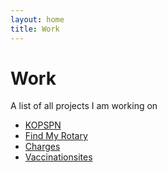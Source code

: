```yaml
---
layout: home
title: Work
---
```


# Work

A list of all projects I am working on

- [KOPSPN](https://twitter.com/KOPSPN)
- [Find My Rotary](https://findmyrotary.glideapp.io/dl/17171d)
- [Charges](https://mmfees.onrender.com/)
- [Vaccinationsites]()

